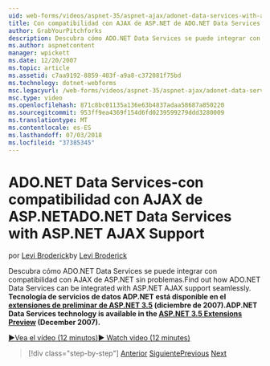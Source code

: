 ```yaml
---
uid: web-forms/videos/aspnet-35/aspnet-ajax/adonet-data-services-with-aspnet-ajax-support
title: Con compatibilidad con AJAX de ASP.NET de ADO.NET Data Services | Microsoft Docs
author: GrabYourPitchforks
description: Descubra cómo ADO.NET Data Services se puede integrar con compatibilidad con AJAX de ASP.NET sin problemas. Tecnología de servicios de datos ADP.NET está disponible en la E. 3.5 de ASP.NET...
ms.author: aspnetcontent
manager: wpickett
ms.date: 12/20/2007
ms.topic: article
ms.assetid: c7aa9192-8859-403f-a9a8-c372081f75bd
ms.technology: dotnet-webforms
msc.legacyurl: /web-forms/videos/aspnet-35/aspnet-ajax/adonet-data-services-with-aspnet-ajax-support
msc.type: video
ms.openlocfilehash: 871c8bc01135a136e63b4837adaa58687a850220
ms.sourcegitcommit: 953ff9ea4369f154d6fd0239599279ddd3280009
ms.translationtype: MT
ms.contentlocale: es-ES
ms.lasthandoff: 07/03/2018
ms.locfileid: "37385345"
---
```

<a name="adonet-data-services-with-aspnet-ajax-support"></a><span data-ttu-id="0454c-104">ADO.NET Data Services-con compatibilidad con AJAX de ASP.NET</span><span class="sxs-lookup"><span data-stu-id="0454c-104">ADO.NET Data Services with ASP.NET AJAX Support</span></span>
====================
<span data-ttu-id="0454c-105">por [Levi Broderick](https://github.com/GrabYourPitchforks)</span><span class="sxs-lookup"><span data-stu-id="0454c-105">by [Levi Broderick](https://github.com/GrabYourPitchforks)</span></span>

<span data-ttu-id="0454c-106">Descubra cómo ADO.NET Data Services se puede integrar con compatibilidad con AJAX de ASP.NET sin problemas.</span><span class="sxs-lookup"><span data-stu-id="0454c-106">Find out how ADO.NET Data Services can be integrated with ASP.NET AJAX support seamlessly.</span></span> <span data-ttu-id="0454c-107">**Tecnología de servicios de datos ADP.NET está disponible en el [extensiones de preliminar de ASP.NET 3.5](https://www.asp.net/downloads/35-sp1#find) (diciembre de 2007).**</span><span class="sxs-lookup"><span data-stu-id="0454c-107">**ADP.NET Data Services technology is available in the [ASP.NET 3.5 Extensions Preview](https://www.asp.net/downloads/35-sp1#find) (December 2007).**</span></span>

[<span data-ttu-id="0454c-108">&#9654;Vea el vídeo (12 minutos)</span><span class="sxs-lookup"><span data-stu-id="0454c-108">&#9654; Watch video (12 minutes)</span></span>](https://channel9.msdn.com/Blogs/ASP-NET-Site-Videos/adonet-data-services-with-aspnet-ajax-support)

> [!div class="step-by-step"]
> <span data-ttu-id="0454c-109">[Anterior](aspnet-ajax-a-demonstration-of-aspnet-ajax.md)
> [Siguiente](introduction-to-aspnet-ajax-history.md)</span><span class="sxs-lookup"><span data-stu-id="0454c-109">[Previous](aspnet-ajax-a-demonstration-of-aspnet-ajax.md)
[Next](introduction-to-aspnet-ajax-history.md)</span></span>
